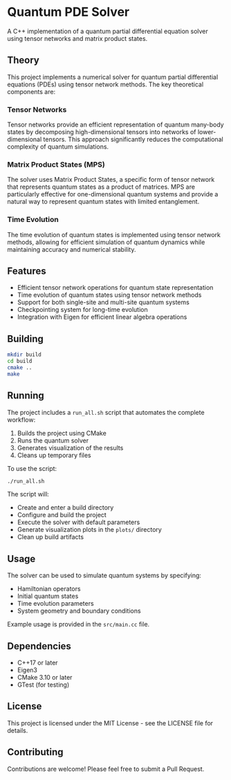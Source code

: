 # Quantum PDE Solver

A C++ implementation of a quantum partial differential equation solver using tensor networks and matrix product states.

## Theory

This project implements a numerical solver for quantum partial differential equations (PDEs) using tensor network methods. The key theoretical components are:

### Tensor Networks
Tensor networks provide an efficient representation of quantum many-body states by decomposing high-dimensional tensors into networks of lower-dimensional tensors. This approach significantly reduces the computational complexity of quantum simulations.

### Matrix Product States (MPS)
The solver uses Matrix Product States, a specific form of tensor network that represents quantum states as a product of matrices. MPS are particularly effective for one-dimensional quantum systems and provide a natural way to represent quantum states with limited entanglement.

### Time Evolution
The time evolution of quantum states is implemented using tensor network methods, allowing for efficient simulation of quantum dynamics while maintaining accuracy and numerical stability.

## Features

- Efficient tensor network operations for quantum state representation
- Time evolution of quantum states using tensor network methods
- Support for both single-site and multi-site quantum systems
- Checkpointing system for long-time evolution
- Integration with Eigen for efficient linear algebra operations

## Building

```bash
mkdir build
cd build
cmake ..
make
```

## Running

The project includes a `run_all.sh` script that automates the complete workflow:

1. Builds the project using CMake
2. Runs the quantum solver
3. Generates visualization of the results
4. Cleans up temporary files

To use the script:
```bash
./run_all.sh
```

The script will:
- Create and enter a build directory
- Configure and build the project
- Execute the solver with default parameters
- Generate visualization plots in the `plots/` directory
- Clean up build artifacts

## Usage

The solver can be used to simulate quantum systems by specifying:
- Hamiltonian operators
- Initial quantum states
- Time evolution parameters
- System geometry and boundary conditions

Example usage is provided in the `src/main.cc` file.

## Dependencies

- C++17 or later
- Eigen3
- CMake 3.10 or later
- GTest (for testing)

## License

This project is licensed under the MIT License - see the LICENSE file for details.

## Contributing

Contributions are welcome! Please feel free to submit a Pull Request.

